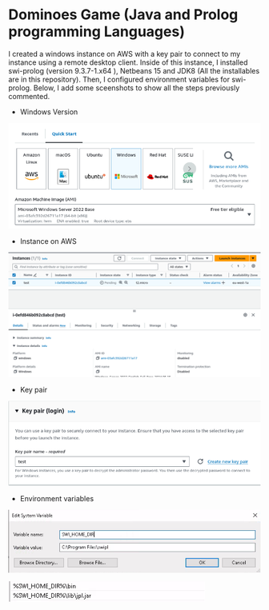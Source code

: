 # Dominoes Game (Java and Prolog programming Languages)
I created a windows instance on AWS with a key pair to connect to my instance using a remote desktop client. Inside of this instance, I installed swi-prolog (version 9.3.7-1.x64 ), Netbeans 15 and JDK8 (All the installables are in this repository). Then, I configured environment variables for swi-prolog. Below, I add some sceenshots to show all the steps previously commented.

* Windows Version
  
![alt_text](https://github.com/Jorge36/Dominoes/blob/43d813179c62c6afbb215cd8e2ab3c4619e4b351/Configuration/instance%20on%20AWS.png)

* Instance on AWS

![alt_text](https://github.com/Jorge36/Dominoes/blob/43d813179c62c6afbb215cd8e2ab3c4619e4b351/Configuration/instance%20Windows.png)

* Key pair

![alt_text](https://github.com/Jorge36/Dominoes/blob/43d813179c62c6afbb215cd8e2ab3c4619e4b351/Configuration/key%20pair%20on%20AWS.png)

* Environment variables

![alt_text](https://github.com/Jorge36/Dominoes/blob/43d813179c62c6afbb215cd8e2ab3c4619e4b351/Configuration/environment%20variables%20-_%20SWI_HOME_DIR.png)

![alt_text](https://github.com/Jorge36/Dominoes/blob/43d813179c62c6afbb215cd8e2ab3c4619e4b351/Configuration/environment%20variables%20-_%20bin%20and%20jpl.png)


